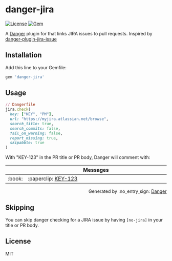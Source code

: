 # danger-jira

[![License](http://img.shields.io/badge/license-MIT-green.svg?style=flat)](LICENSE.txt)
[![Gem](https://img.shields.io/gem/v/danger-jira.svg?style=flat)](https://rubygems.org/gems/danger-jira)

A [Danger](https://github.com/danger/danger) plugin for that links JIRA issues to pull requests. Inspired by [danger-plugin-jira-issue](https://github.com/macklinu/danger-plugin-jira-issue)

## Installation

Add this line to your Gemfile:

```rb
gem 'danger-jira'
```

## Usage

```ruby
// Dangerfile
jira.check(
  key: ["KEY", "PM"],
  url: "https://myjira.atlassian.net/browse",
  search_title: true,
  search_commits: false,
  fail_on_warning: false,
  report_missing: true,
  skipabble: true
)
```

With "KEY-123" in the PR title or PR body, Danger will comment with:

<table>
  <thead>
    <tr>
      <th width="50"></th>
      <th width="100%" data-danger-table="true">Messages</th>
    </tr>
  </thead>
  <tbody><tr>
      <td>:book:</td>
      <td>:paperclip: <a href="https://myjira.atlassian.net/browse/KEY-123">KEY-123</a></td>
    </tr>
  </tbody>
</table>


<p align="right">
  Generated by :no_entry_sign: <a href="http://github.com/danger/danger/">Danger</a>
</p>

## Skipping

You can skip danger checking for a JIRA issue by having `[no-jira]` in your title or PR body.

## License

MIT
